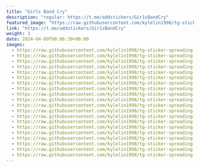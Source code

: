```yaml
---
title: "Girls Band Cry"
description: "regular: https://t.me/addstickers/Gir1sBandCry"
featured_image: "https://raw.githubusercontent.com/kylelin1998/tg-sticker-spreading-worldwide-images/main/img/26f18921-629a-49e5-895c-9926cfbde533.jpg"
link: "https://t.me/addstickers/Gir1sBandCry"
weight: 3
date: 2024-04-09T08:06:39+08:00
images:
  - https://raw.githubusercontent.com/kylelin1998/tg-sticker-spreading-worldwide-images/main/img/26f18921-629a-49e5-895c-9926cfbde533.jpg
  - https://raw.githubusercontent.com/kylelin1998/tg-sticker-spreading-worldwide-images/main/img/d00700af-01f7-44f6-93e6-85c3b5cdb676.jpg
  - https://raw.githubusercontent.com/kylelin1998/tg-sticker-spreading-worldwide-images/main/img/236d1c60-3ba1-4df1-8d17-63750739f9f8.jpg
  - https://raw.githubusercontent.com/kylelin1998/tg-sticker-spreading-worldwide-images/main/img/568319d7-74a3-4614-ad36-09ef9df128e6.jpg
  - https://raw.githubusercontent.com/kylelin1998/tg-sticker-spreading-worldwide-images/main/img/dfc3ae33-e93b-4d18-8558-a6793dacf1bb.jpg
  - https://raw.githubusercontent.com/kylelin1998/tg-sticker-spreading-worldwide-images/main/img/09435b19-688b-47dc-8aa6-cc54c606af72.jpg
  - https://raw.githubusercontent.com/kylelin1998/tg-sticker-spreading-worldwide-images/main/img/70489f73-b42f-4a44-b9c3-95046f2e0330.jpg
  - https://raw.githubusercontent.com/kylelin1998/tg-sticker-spreading-worldwide-images/main/img/d4a3e3f8-9340-4dff-bd6d-4701eb56ff78.jpg
  - https://raw.githubusercontent.com/kylelin1998/tg-sticker-spreading-worldwide-images/main/img/76a8beb7-d14d-4e32-b25e-55f557d5e6b4.jpg
  - https://raw.githubusercontent.com/kylelin1998/tg-sticker-spreading-worldwide-images/main/img/f30db93b-8dfc-4ef1-9b47-69625acaf1ec.jpg
  - https://raw.githubusercontent.com/kylelin1998/tg-sticker-spreading-worldwide-images/main/img/db15b3de-e0dc-4bc3-b325-cd5a6ae0bd59.jpg
  - https://raw.githubusercontent.com/kylelin1998/tg-sticker-spreading-worldwide-images/main/img/8e02671d-8d38-45e5-9ae4-78c16168e98a.jpg
  - https://raw.githubusercontent.com/kylelin1998/tg-sticker-spreading-worldwide-images/main/img/78ddbc26-214f-4d19-a6f9-65cfc157afc1.jpg
  - https://raw.githubusercontent.com/kylelin1998/tg-sticker-spreading-worldwide-images/main/img/bc79494e-f202-4ae4-8ada-e38b9c78f618.jpg
  - https://raw.githubusercontent.com/kylelin1998/tg-sticker-spreading-worldwide-images/main/img/9a81bc4f-e1bb-4cf9-901a-a871d5b534a3.jpg
  - https://raw.githubusercontent.com/kylelin1998/tg-sticker-spreading-worldwide-images/main/img/b0a9fe90-a884-4c3c-811d-95e65ce72756.jpg
  - https://raw.githubusercontent.com/kylelin1998/tg-sticker-spreading-worldwide-images/main/img/666f1e6b-7f10-45ea-9c81-55fb15383691.jpg
  - https://raw.githubusercontent.com/kylelin1998/tg-sticker-spreading-worldwide-images/main/img/5b187f17-78ab-4ede-9a85-8397f920dc26.jpg
  - https://raw.githubusercontent.com/kylelin1998/tg-sticker-spreading-worldwide-images/main/img/33567c5d-4321-401b-9b52-a1fca618614c.jpg
  - https://raw.githubusercontent.com/kylelin1998/tg-sticker-spreading-worldwide-images/main/img/be702b42-a504-4fb0-b3d7-8f8ff8626012.jpg
---
```

